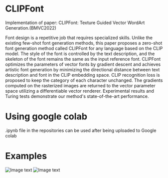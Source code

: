 # CLIPFont
Implementation of paper: CLIPFont: Texture Guided Vector WordArt Generation.(BMVC2022)

Font design is a repetitive job that requires specialized skills. Unlike the existing few-shot font generation methods, this paper proposes a zero-shot font generation method called CLIPFont for any language based on the CLIP model. The style of the font is controlled by the text description, and the skeleton of the font remains the same as the input reference font. CLIPFont optimizes the parameters of vector fonts by gradient descent and achieves artistic font generation by minimizing the directional distance between text description and font in the CLIP embedding space. CLIP recognition loss is proposed to keep the category of each character unchanged. The gradients computed on the rasterized images are returned to the vector parameter space utilizing a differentiable vector renderer. Experimental results and Turing tests demonstrate our method's state-of-the-art performance.
# Using google colab
.ipynb file in the repositories can be used after being uploaded to Google colab
# Examples
![Image text](https://github.com/songyiren98/CLIPFont/blob/main/CLIPfont_code/font.png)
![Image text]([https://github.com/songyiren98/CLIPFont/blob/main/CLIPfont_code/font.png](https://github.com/songyiren98/CLIPFont/blob/main/CLIPfont_code/font2.pdf))
